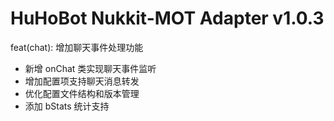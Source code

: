 # HuHoBot Nukkit-MOT Adapter v1.0.3

feat(chat): 增加聊天事件处理功能

- 新增 onChat 类实现聊天事件监听
- 增加配置项支持聊天消息转发
- 优化配置文件结构和版本管理
- 添加 bStats 统计支持
